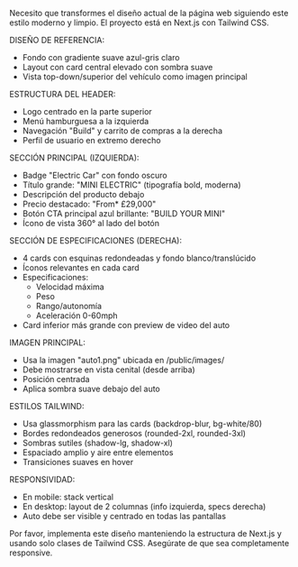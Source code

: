 Necesito que transformes el diseño actual de la página web siguiendo este estilo moderno y limpio. El proyecto está en Next.js con Tailwind CSS.

DISEÑO DE REFERENCIA:
- Fondo con gradiente suave azul-gris claro
- Layout con card central elevado con sombra suave
- Vista top-down/superior del vehículo como imagen principal

ESTRUCTURA DEL HEADER:
- Logo centrado en la parte superior
- Menú hamburguesa a la izquierda
- Navegación "Build" y carrito de compras a la derecha
- Perfil de usuario en extremo derecho

SECCIÓN PRINCIPAL (IZQUIERDA):
- Badge "Electric Car" con fondo oscuro
- Título grande: "MINI ELECTRIC" (tipografía bold, moderna)
- Descripción del producto debajo
- Precio destacado: "From* £29,000"
- Botón CTA principal azul brillante: "BUILD YOUR MINI"
- Ícono de vista 360° al lado del botón

SECCIÓN DE ESPECIFICACIONES (DERECHA):
- 4 cards con esquinas redondeadas y fondo blanco/translúcido
- Íconos relevantes en cada card
- Especificaciones:
  * Velocidad máxima
  * Peso
  * Rango/autonomía
  * Aceleración 0-60mph
- Card inferior más grande con preview de video del auto

IMAGEN PRINCIPAL:
- Usa la imagen "auto1.png" ubicada en /public/images/
- Debe mostrarse en vista cenital (desde arriba)
- Posición centrada
- Aplica sombra suave debajo del auto

ESTILOS TAILWIND:
- Usa glassmorphism para las cards (backdrop-blur, bg-white/80)
- Bordes redondeados generosos (rounded-2xl, rounded-3xl)
- Sombras sutiles (shadow-lg, shadow-xl)
- Espaciado amplio y aire entre elementos
- Transiciones suaves en hover

RESPONSIVIDAD:
- En mobile: stack vertical
- En desktop: layout de 2 columnas (info izquierda, specs derecha)
- Auto debe ser visible y centrado en todas las pantallas

Por favor, implementa este diseño manteniendo la estructura de Next.js y usando solo clases de Tailwind CSS. Asegúrate de que sea completamente responsive.